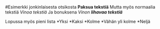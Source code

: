#Esimerkki jonkinlaisesta otsikosta
**Paksua tekstiä**
Mutta myös normaalia tekstiä
*Vinoa tekstiä*
Ja bonuksena
_Vinon **lihavaa tekstiä**_



Lopussa myös pieni lista
*Yksi
*Kaksi
*Kolme
	*Vähän yli kolme
*Neljä
